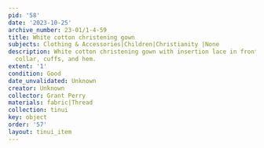 ```yaml
---
pid: '58'
date: '2023-10-25'
archive_number: 23-01/1-4-59
title: White cotton christening gown
subjects: Clothing & Accessories|Children|Christianity |None
description: White cotton christening gown with insertion lace in front and lace at
  collar, cuffs, and hem.
extent: '1'
condition: Good
date_unvalidated: Unknown
creator: Unknown
collector: Grant Perry
materials: fabric|Thread
collection: tinui
key: object
order: '57'
layout: tinui_item
---
```

